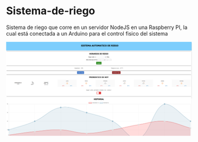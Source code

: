 # Sistema-de-riego
Sistema de riego que corre en un servidor NodeJS en una Raspberry PI, la cual está conectada a un Arduino para el control fisico del sistema

![example1](https://github.com/GuillermoOM/Sistema-de-riego/blob/master/gui.png)
